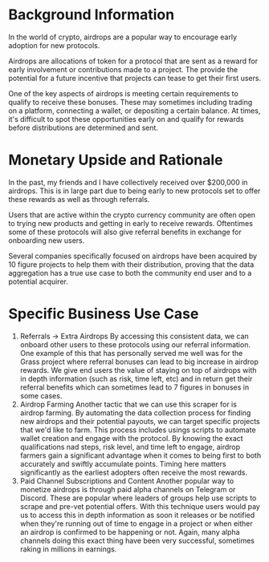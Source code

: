 # Background Information

In the world of crypto, airdrops are a popular way to encourage early adoption for new protocols.

Airdrops are allocations of token for a protocol that are sent as a reward for early involvement or contributions made to a project. The provide the potential for a future incentive that projects can tease to get their first users.

One of the key aspects of airdrops is meeting certain requirements to qualify to receive these bonuses. These may sometimes including trading on a platform, connecting a wallet, or depositing a certain balance. At times, it's difficult to spot these opportunities early on and qualify for rewards before distributions are determined and sent.

# Monetary Upside and Rationale

In the past, my friends and I have collectively received over $200,000 in airdrops. This is in large part due to being early to new protocols set to offer these rewards as well as through referrals.

Users that are active within the crypto currency community are often open to trying new products and getting in early to receive rewards. Oftentimes some of these protocols will also give referral benefits in exchange for onboarding new users.

Several companies specifically focused on airdrops have been acquired by 10 figure projects to help them with their distribution, proving that the data aggregation has a true use case to both the community end user and to a potential acquirer.

# Specific Business Use Case

1. Referrals -> Extra Airdrops
   By accessing this consistent data, we can onboard other users to these protocols using our referral information. One example of this that has personally served me well was for the Grass project where referral bonuses can lead to big increase in airdrop rewards. We give end users the value of staying on top of airdrops with in depth information (such as risk, time left, etc) and in return get their referral benefits which can sometimes lead to 7 figures in bonuses in some cases.
2. Airdrop Farming
   Another tactic that we can use this scraper for is airdrop farming. By automating the data collection process for finding new airdrops and their potential payouts, we can target specific projects that we'd like to farm. This process includes usings scripts to automate wallet creation and engage with the protocol. By knowing the exact qualifications nad steps, risk level, and time left to engage, airdrop farmers gain a significant advantage when it comes to being first to both accurately and swiftly accumulate points. Timing here matters significantly as the earliest adopters often receive the most rewards.
3. Paid Channel Subscriptions and Content
   Another popular way to monetize airdrops is through paid alpha channels on Telegram or Discord. These are popular where leaders of groups help use scripts to scrape and pre-vet potential offers. With this technique users would pay us to access this in depth information as soon it releases or be notified when they're running out of time to engage in a project or when either an airdrop is confirmed to be happening or not. Again, many alpha channels doing this exact thing have been very successful, sometimes raking in millions in earnings.
